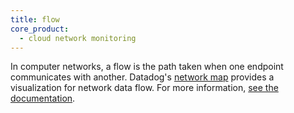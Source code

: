 ```yaml
---
title: flow
core_product:
  - cloud network monitoring
---
```

In computer networks, a flow is the path taken when one endpoint communicates with another. Datadog's [network map][1] provides a visualization for network data flow.
For more information, <a href="/network_monitoring/cloud_network_monitoring/network_map/">see the documentation</a>.

[1]: /network_monitoring/cloud_network_monitoring/network_map/
